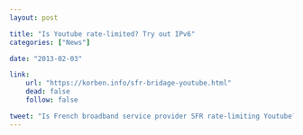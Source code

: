 ```yaml
---
layout: post

title: "Is Youtube rate-limited? Try out IPv6"
categories: ["News"]

date: "2013-02-03"

link:
    url: "https://korben.info/sfr-bridage-youtube.html"
    dead: false
    follow: false

tweet: "Is French broadband service provider SFR rate-limiting Youtube? No but here is how to solve that issue yourself."
---
```

